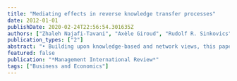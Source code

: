 ```yaml
---
title: "Mediating effects in reverse knowledge transfer processes"
date: 2012-01-01
publishDate: 2020-02-24T22:56:54.301635Z
authors: ["Zhaleh Najafi-Tavani", "Axèle Giroud", "Rudolf R. Sinkovics"]
publication_types: ["2"]
abstract: "• Building upon knowledge-based and network views, this paper seeks to examine how subsidiary characteristics (subsidiary willingness and subsidiary external embeddedness) and relationship characteristics (internal embeddedness, socialization mechanisms and shared values) impact the extent of Reverse Knowledge Transfer (RKT). • A survey was carried out to build a database of 178 subsidiaries operating in Knowledge Intensive Business Service (KIBS) sectors in the United Kingdom. • Our analysis indicates that willingness and socialization mechanisms are the most significant determinants of the extent of RKT. Further, the impacts of shared values and internal embeddedness are mediated by subsidiary willingness. The results also highlight the significant association between socialization mechanisms and internal embeddedness. Contrary to our expectation, external embeddedness has a negative influence on the extent of RKT."
featured: false
publication: "*Management International Review*"
tags: ["Business and Economics"]
---
```


